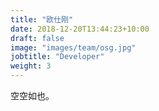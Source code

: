 ```yaml
---
title: "欧仕刚"
date: 2018-12-20T13:44:23+10:00
draft: false
image: "images/team/osg.jpg"
jobtitle: "Developer"
weight: 3
---
```


空空如也。